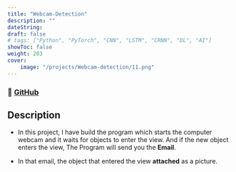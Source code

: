 ```yaml
---
title: "Webcam-Detection"
description: ""
dateString: 
draft: false
# tags: ["Python", "PyTorch", "CNN", "LSTM", "CRNN", "DL", "AI"]
showToc: false
weight: 203
cover:
    image: "/projects/Webcam-detection/11.png"
--- 
```

### 🔗 [GitHub](https://github.com/JEETDESAI25/email-webcam-detection)

## Description
- In this project, I have build the program which starts the computer webcam and it waits for objects to enter the view. And if the new object enters the view, The Program will send you the **Email**.

- In that email, the object that entered the view **attached** as a picture.


